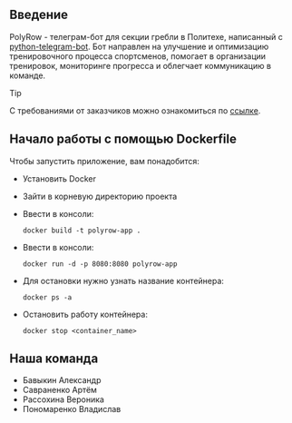 ## Введение
PolyRow - телеграм-бот для секции гребли в Политехе, написанный с [python-telegram-bot](https://github.com/python-telegram-bot/python-telegram-bot). Бот направлен на улучшение и оптимизацию тренировочного процесса спортсменов, помогает в организации тренировок, мониторинге прогресса и облегчает коммуникацию в команде.

> [!TIP]  
> С требованиями от заказчиков можно ознакомиться по [ссылке]().

## Начало работы с помощью Dockerfile
Чтобы запустить приложение, вам понадобится:
- Установить Docker
- Зайти в корневую директорию проекта
- Ввести в консоли:

    `docker build -t polyrow-app .`
- Ввести в консоли:

    `docker run -d -p 8080:8080 polyrow-app`
- Для остановки нужно узнать название контейнера:

    `docker ps -a`
- Остановить работу контейнера:

    `docker stop <container_name>`

## Наша команда
- Бавыкин Александр
- Савраненко Артём
- Рассохина Вероника
- Пономаренко Владислав
